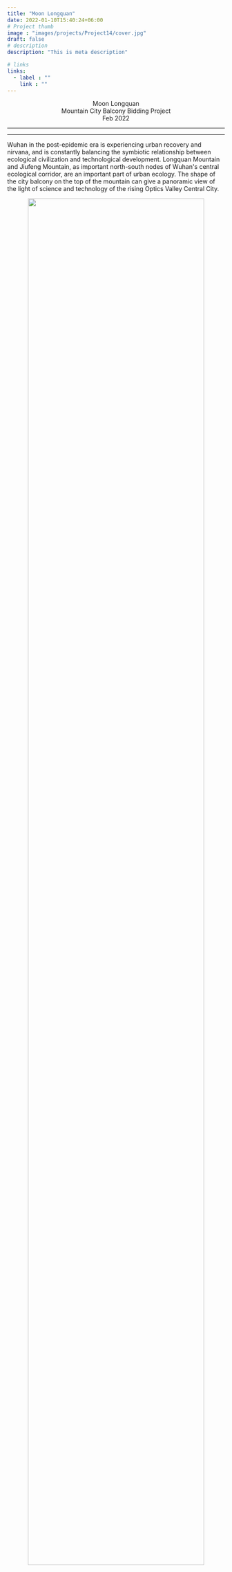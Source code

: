 ```yaml
---
title: "Moon Longquan"
date: 2022-01-10T15:40:24+06:00
# Project thumb
image : "images/projects/Project14/cover.jpg"
draft: false
# description
description: "This is meta description"

# links
links:
  - label : ""
    link : ""
---
```


<div style="text-align: center; font-size: 1em">
Moon Longquan <br>
Mountain City Balcony Bidding Project<br>
Feb 2022<br>
</div>


---
---

Wuhan in the post-epidemic era is experiencing urban recovery and nirvana, and is constantly balancing the symbiotic relationship between ecological civilization and technological development. Longquan Mountain and Jiufeng Mountain, as important north-south nodes of Wuhan's central ecological corridor, are an important part of urban ecology. The shape of the city balcony on the top of the mountain can give a panoramic view of the light of science and technology of the rising Optics Valley Central City.

<p align="center">
  <img width=90% src="/images/projects/Project14/5.jpg">
</p>

---
---

Longquan Cave reflects the moon in the sky, how pleasant is the wind blowing slowly in the mountains.

{{< youtube id="XE5IQsSjhYM" autoplay="false" >}}

---
---

As the urban ecological balcony of Longquan Mountain, Longquan Moon is shaped from the stone of the earth and lies between the mountains and jungles.

<p align="center">
  <img width=90% src="/images/projects/Project14/3.jpg">
</p>

---
---
The overall building is hidden in the mountains with a humble attitude, while protecting the mountain environment, it provides a more poetic space experience for tourists from all over the world.

<p align="center">
  <img width=90% src="/images/projects/Project14/11.jpg">
</p>


---
---
The interior of the city balcony is unique. The slowly flowing water surface reflects both the pure natural sky and the spiritual state of the visitors.

<p align="center">
  <img width=90% src="/images/projects/Project14/1.jpg">
</p>


---
---

The Longquan Moon Cave in the center of the pavilion extends the external plank road system to the roof, providing visitors with a 360-degree viewing platform.

<p align="center">
  <img width=90% src="/images/projects/Project14/10.jpg">
</p>

---

<p align="center">
  <img width=90% src="/images/projects/Project14/7.jpg">
</p>

---
---
The cable car system of Longquan Mountain connects the park entrance and the mountaintop trail.

<p align="center">
  <img width=90% src="/images/projects/Project14/6.jpg">
</p>

---

<p align="center">
  <img width=90% src="/images/projects/Project14/4.jpg">
</p>

---
---

This elegant architectural shape is also a landmark on the top of the mountain, which is convenient for tourists to locate the cable car entrance when roaming in the mountains.

<p align="center">
  <img width=90% src="/images/projects/Project14/9.jpg">
</p>

---
The name of the station is Longquan Lanyue, which takes the shape of madness in cursive script, and it is completed in one go on the top of the mountain. They can go deep into the mountain forest and immerse themselves in nature.

---

<p align="center">
  <img width=90% src="/images/projects/Project14/2.jpg">
</p>

---

When tourists arrive at the station, they can also enjoy the scenery of Optics Valley through the platform extended from the top of the mountain.

---

<p align="center">
  <img width=90% src="/images/projects/Project14/8.jpg">
</p>

---










